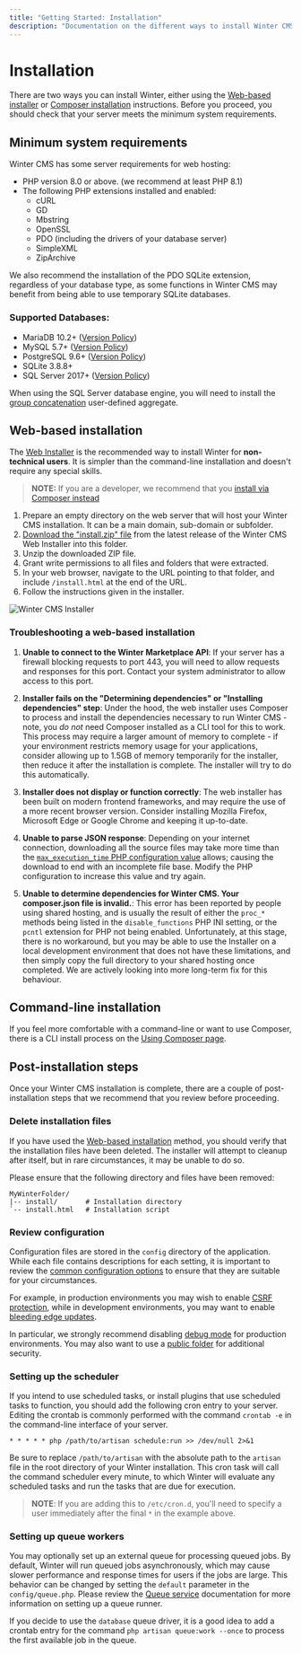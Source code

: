```yaml
---
title: "Getting Started: Installation"
description: "Documentation on the different ways to install Winter CMS for your next project."
---
```

# Installation

There are two ways you can install Winter, either using the [Web-based installer](#web-based-installation) or [Composer installation](../architecture/using-composer) instructions. Before you proceed, you should check that your server meets the minimum system requirements.

## Minimum system requirements

Winter CMS has some server requirements for web hosting:

- PHP version 8.0 or above. (we recommend at least PHP 8.1)
- The following PHP extensions installed and enabled:
    - cURL
    - GD
    - Mbstring
    - OpenSSL
    - PDO (including the drivers of your database server)
    - SimpleXML
    - ZipArchive

We also recommend the installation of the PDO SQLite extension, regardless of your database type, as some functions in Winter CMS may benefit from being able to use temporary SQLite databases.

### Supported Databases:

- MariaDB 10.2+ ([Version Policy](https://mariadb.org/about/#maintenance-policy))
- MySQL 5.7+ ([Version Policy](https://en.wikipedia.org/wiki/MySQL#Release_history))
- PostgreSQL 9.6+ ([Version Policy](https://www.postgresql.org/support/versioning/))
- SQLite 3.8.8+
- SQL Server 2017+ ([Version Policy](https://docs.microsoft.com/en-us/lifecycle/products/?products=sql-server))

When using the SQL Server database engine, you will need to install the [group concatenation](https://groupconcat.codeplex.com/) user-defined aggregate.

<a name="web-based-installation"></a>
## Web-based installation

The [Web Installer](https://github.com/wintercms/web-installer) is the recommended way to install Winter for **non-technical users**. It is simpler than the command-line installation and doesn't require any special skills.

> **NOTE:** If you are a developer, we recommend that you [install via Composer instead](../architecture/using-composer)

1. Prepare an empty directory on the web server that will host your Winter CMS installation. It can be a main domain, sub-domain or subfolder.
2. [Download the "install.zip" file](https://github.com/wintercms/web-installer/releases/latest/download/install.zip) from the latest release of the Winter CMS Web Installer into this folder.
3. Unzip the downloaded ZIP file.
4. Grant write permissions to all files and folders that were extracted.
5. In your web browser, navigate to the URL pointing to that folder, and include `/install.html` at the end of the URL.
6. Follow the instructions given in the installer.

![Winter CMS Installer](https://github.com/wintercms/docs/blob/main/images/web-installer.jpg?raw=true)

### Troubleshooting a web-based installation

1. **Unable to connect to the Winter Marketplace API**: If your server has a firewall blocking requests to port 443, you will need to allow requests and responses for this port. Contact your system administrator to allow access to this port.

2. **Installer fails on the "Determining dependencies" or "Installing dependencies" step**: Under the hood, the web installer uses Composer to process and install the dependencies necessary to run Winter CMS - note, you *do not* need Composer installed as a CLI tool for this to work. This process may require a larger amount of memory to complete - if your environment restricts memory usage for your applications, consider allowing up to 1.5GB of memory temporarily for the installer, then reduce it after the installation is complete. The installer will try to do this automatically.

3. **Installer does not display or function correctly**: The web installer has been built on modern frontend frameworks, and may require the use of a more recent browser version. Consider installing Mozilla Firefox, Microsoft Edge or Google Chrome and keeping it up-to-date.

4. **Unable to parse JSON response**: Depending on your internet connection, downloading all the source files may take more time than the [`max_execution_time` PHP configuration value](https://www.php.net/manual/en/info.configuration.php#ini.max-execution-time) allows; causing the download to end with an incomplete file base. Modify the PHP configuration to increase this value and try again.

5. **Unable to determine dependencies for Winter CMS. Your composer.json file is invalid.**: This error has been reported by people using shared hosting, and is usually the result of either the `proc_*` methods being listed in the `disable_functions` PHP INI setting, or the `pcntl` extension for PHP not being enabled. Unfortunately, at this stage, there is no workaround, but you may be able to use the Installer on a local development environment that does not have these limitations, and then simply copy the full directory to your shared hosting once completed. We are actively looking into more long-term fix for this behaviour.

## Command-line installation

If you feel more comfortable with a command-line or want to use Composer, there is a CLI install process on the [Using Composer page](../architecture/using-composer).

## Post-installation steps

Once your Winter CMS installation is complete, there are a couple of post-installation steps that we recommend that you review before proceeding.

### Delete installation files

If you have used the [Web-based installation](#web-based-installation) method, you should verify that the installation files have been deleted. The installer will attempt to cleanup after itself, but in rare circumstances, it may be unable to do so.

Please ensure that the following directory and files have been removed:

```treeview
MyWinterFolder/
|-- install/       # Installation directory
`-- install.html   # Installation script
```

### Review configuration

Configuration files are stored in the `config` directory of the application. While each file contains descriptions for each setting, it is important to review the [common configuration options](../setup/configuration) to ensure that they are suitable for your circumstances.

For example, in production environments you may wish to enable [CSRF protection](../setup/configuration#csrf-protection), while in development environments, you may want to enable [bleeding edge updates](../setup/configuration#edge-updates).

In particular, we strongly recommend disabling [debug mode](../setup/configuration#debug-mode) for production environments. You may also want to use a [public folder](../setup/configuration#public-folder) for additional security.

### Setting up the scheduler

If you intend to use scheduled tasks, or install plugins that use scheduled tasks to function, you should add the following cron entry to your server. Editing the crontab is commonly performed with the command `crontab -e` in the command-line interface of your server.

```
* * * * * php /path/to/artisan schedule:run >> /dev/null 2>&1
```

Be sure to replace `/path/to/artisan` with the absolute path to the `artisan` file in the root directory of your Winter installation. This cron task will call the command scheduler every minute, to which Winter will evaluate any scheduled tasks and run the tasks that are due for execution.

> **NOTE**: If you are adding this to `/etc/cron.d`, you'll need to specify a user immediately after the final `*` in the example above.

### Setting up queue workers

You may optionally set up an external queue for processing queued jobs. By default, Winter will run queued jobs asynchronously, which may cause slower performance and response times for users if the jobs are large. This behavior can be changed by setting the `default` parameter in the `config/queue.php`. Please review the [Queue service](../services/queues.md) documentation for more information on setting up a queue runner.

If you decide to use the `database` queue driver, it is a good idea to add a crontab entry for the command `php artisan queue:work --once` to process the first available job in the queue.
